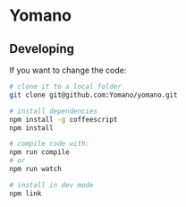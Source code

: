 # Yomano

## Developing

If you want to change the code:

```bash
# clone it to a local folder
git clone git@github.com:Yomano/yomano.git

# install dependencies
npm install -g coffeescript
npm install

# compile code with:
npm run compile
# or
npm run watch

# install in dev mode
npm link
```
